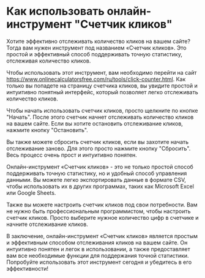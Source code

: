 Как использовать онлайн-инструмент "Счетчик кликов"
===================================================

Хотите эффективно отслеживать количество кликов на вашем сайте? Тогда вам нужен инструмент под названием «Счетчик кликов». Это простой и эффективный способ поддерживать точную статистику, отслеживая количество кликов.

Чтобы использовать этот инструмент, вам необходимо перейти на сайт <https://www.onlinecalculatorsfree.com/ru/tools/click-counter.html>. Как только вы попадете на страницу счетчика кликов, вы увидите простой и интуитивно понятный интерфейс, который позволяет легко отслеживать количество кликов.

Чтобы начать использовать счетчик кликов, просто щелкните по кнопке "Начать". После этого счетчик начнет отслеживать количество кликов на вашем сайте. Если вы хотите остановить отслеживание кликов, нажмите кнопку "Остановить".

Вы также можете сбросить счетчик кликов, если вы захотите начать отслеживание заново. Для этого просто нажмите кнопку "Сбросить". Весь процесс очень прост и интуитивно понятен.

Онлайн-инструмент «Счетчик кликов» - это не только простой способ поддерживать точную статистику, но и удобный способ управления данными. Вы можете легко экспортировать данные в формате CSV, чтобы использовать их в других программах, таких как Microsoft Excel или Google Sheets.

Также вы можете настроить счетчик кликов под свои потребности. Вам не нужно быть профессиональным программистом, чтобы настроить счетчик кликов. Просто выберите нужное количество цифр в счетчике и начните отслеживание кликов.

В заключение, онлайн-инструмент «Счетчик кликов» является простым и эффективным способом отслеживания кликов на вашем сайте. Он интуитивно понятен и легок в использовании, а также предоставляет вам все необходимые функции для поддержания точной статистики. Попробуйте использовать этот инструмент сегодня и убедитесь в его эффективности!